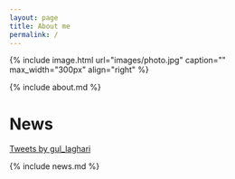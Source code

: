```yaml
---
layout: page
title: About me
permalink: /
---
```


{% include image.html url="images/photo.jpg" caption="" max_width="300px" align="right" %}

{% include about.md %}

# News

<a class="twitter-timeline" data-width="500" data-height="500" data-theme="light" data-link-color="#2B7BB9" href="https://twitter.com/gul_laghari">Tweets by gul_laghari</a> <script async src="//platform.twitter.com/widgets.js" charset="utf-8"></script>

{% include news.md %}
